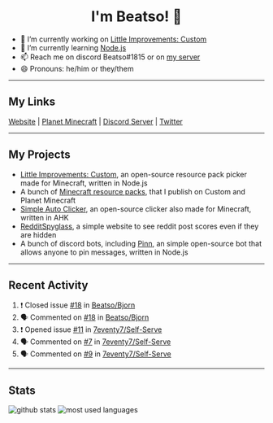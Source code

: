 <h1 align="center">I'm Beatso! 👋</h1>

- 🔭 I’m currently working on [Little Improvements: Custom](https://github.com/LittleImprovementsCustom/LittleImprovementsCustom)
- 🌱 I’m currently learning [Node.js](https://nodejs.org/)
- 📫 Reach me on discord Beatso#1815 or on [my server](https://discord.gg/bNcZjFe)
- 😄 Pronouns: he/him or they/them

---

## My Links
[Website](https://www.beatso.tk/) | 
[Planet Minecraft](https://www.planetminecraft.com/member/beatso/) |
[Discord Server](https://discord.gg/bNcZjFe) |
[Twitter](https://twitter.com/beatso_)

---

## My Projects
- [Little Improvements: Custom](https://github.com/LittleImprovementsCustom/LittleImprovementsCustom), an open-source resource pack picker made for Minecraft, written in Node.js
- A bunch of [Minecraft resource packs](https://www.planetminecraft.com/member/beatso/submissions/texture-packs/?morder=order_popularity), that I publish on Custom and Planet Minecraft
- [Simple Auto Clicker](https://github.com/Beatso/SimpleAutoClicker), an open-source clicker also made for Minecraft, written in AHK
- [RedditSpyglass](https://github.com/Beatso/RedditSpyglass), a simple website to see reddit post scores even if they are hidden
- A bunch of discord bots, including [Pinn](https://github.com/Beatso/Pinn), an simple open-source bot that allows anyone to pin messages, written in Node.js

---

## Recent Activity
<!--START_SECTION:activity-->
1. ❗️ Closed issue [#18](https://github.com/Beatso/Bjorn/issues/18) in [Beatso/Bjorn](https://github.com/Beatso/Bjorn)
2. 🗣 Commented on [#18](https://github.com/Beatso/Bjorn/issues/18) in [Beatso/Bjorn](https://github.com/Beatso/Bjorn)
3. ❗️ Opened issue [#11](https://github.com/7eventy7/Self-Serve/issues/11) in [7eventy7/Self-Serve](https://github.com/7eventy7/Self-Serve)
4. 🗣 Commented on [#7](https://github.com/7eventy7/Self-Serve/issues/7) in [7eventy7/Self-Serve](https://github.com/7eventy7/Self-Serve)
5. 🗣 Commented on [#9](https://github.com/7eventy7/Self-Serve/issues/9) in [7eventy7/Self-Serve](https://github.com/7eventy7/Self-Serve)
<!--END_SECTION:activity-->

---

## Stats
![github stats](https://github-readme-stats.vercel.app/api?username=Beatso&count_private=true&show_icons=true&hide_rank=true&theme=dark&hide_border=true "GitHub Stats")
![most used languages](https://github-readme-stats.vercel.app/api/top-langs/?username=Beatso&langs_count=3&theme=dark&hide_border=true "Most Used Languages")
